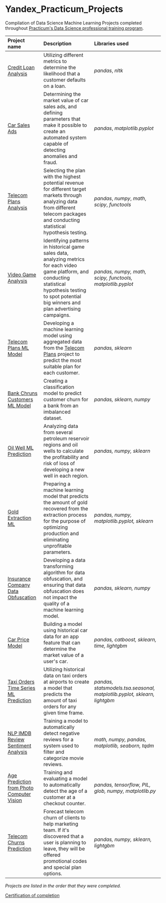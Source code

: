 # Yandex_Practicum_Projects
Compilation of Data Science Machine Learning Projects completed throughout [Practicum's Data Science professional training program](https://practicum.yandex.com/data-scientist).

| Project name | Description | Libraries used |
| :---------------------- | :---------------------- | :---------------------- |
| [Credit Loan Analysis](credit_score) | Utilizing different metrics to determine the likelihood that a customer defaults on a loan. | *pandas*, *nltk* |
| [Car Sales Ads](car_sales) | Determining the market value of car sales ads, and defining parameters that make it possible to create an automated system capable of detecting anomalies and fraud. | *pandas*, *matplotlib.pyplot* |
|[Telecom Plans Analysis](telecom_plans)| Selecting the plan with the highest potential revenue for different target markets through analyzing data from different telecom packages and conducting statistical hypothesis testing. | *pandas*, *numpy*, *math*, *scipy*, *functools* |
|[Video Game Analysis](video_game)| Identifying patterns in historical game sales data, analyzing metrics for each video game platform, and conducting statistical hypothesis testing to spot potential big winners and plan advertising campaigns. | *pandas, numpy, math, scipy, functools, matplotlib.pyplot* |
|[Telecom Plans ML Model](telecom_plans_model)| Developing a machine learning model using aggregated data from the [Telecom Plans](telecom_plans) project to predict the most suitable plan for each customer. | *pandas, sklearn* |
|[Bank Chruns Customers ML Model](bank_customers)| Creating a classification model to predict customer churn for a bank from an imbalanced dataset. | *pandas, sklearn, numpy* |
|[Oil Well ML Prediction](oil_well)| Analyzing data from several petroleum reservoir regions and oil wells to calculate the profitability and risk of loss of developing a new well in each region. | *pandas, numpy, sklearn* |
|[Gold Extraction ML](gold_extraction)| Preparing a machine learning model that predicts the amount of gold recovered from the extraction process for the purpose of optimizing production and eliminating unprofitable parameters. | *pandas, numpy, matplotlib.pyplot, sklearn* |
|[Insurance Company Data Obfuscation](insurance_company)| Developing a data transforming algorithm for data obfuscation, and ensuring that data obfuscation does not impact the quality of a machine learning model. | *pandas, sklearn, numpy* |
|[Car Price Model](car_price)| Building a model using historical car data for an app feature that can determine the market value of a user's car. | *pandas, catboost, sklearn, time, lightgbm* |
|[Taxi Orders Time Series ML Prediction](taxi_orders)| Utilizing historical data on taxi orders at airports to create a model that predicts the amount of taxi orders for any given time frame. | *pandas, statsmodels.tsa.seasonal, matplotlib.pyplot, sklearn, lightgbm* |
|[NLP IMDB Review Sentiment Analysis](movie_review)| Training a model to automatically detect negative reviews for a system used to filter and categorize movie reviews. | *math, numpy, pandas, matplotlib, seaborn, tqdm* |
|[Age Prediction from Photo Computer Vision](age_prediction_CV)| Training and evaluating a model to automatically detect the age of a customer at a checkout counter. | *pandas, tensorflow, PIL, glob, numpy, matplotlib.py* |
|[Telecom Churns Prediction](telecom_churns)| Forecast telecom churn of clients to help marketing team. If it's discovered that a user is planning to leave, they will be offered promotional codes and special plan options. | *pandas, numpy, sklearn, lightgbm* |

*Projects are listed in the order that they were completed.*

[Certification of completion](https://code.s3.yandex.net/practicum_certificate/DS/10/Allentine_Paulis.pdf)